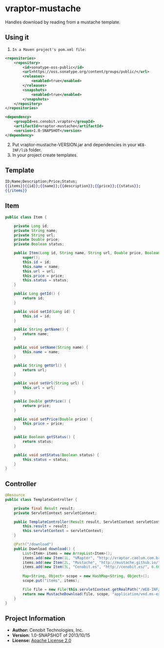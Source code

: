 vraptor-mustache
================

Handles download by reading from a mustache template.


Using it
--------

1.     In a Maven project's pom.xml file:

```xml	 
<repositories>
	<repository>
    	<id>sonatype-oss-public</id>
        <url>https://oss.sonatype.org/content/groups/public/</url>
    	<releases>
    		<enabled>true</enabled>
    	</releases>
    	<snapshots>
    		<enabled>true</enabled>
		</snapshots>
	</repository>		
</repositories>  

<dependency>
	<groupId>es.cenobit.vraptor</groupId>
  	<artifactId>vraptor-mustache</artifactId>
  	<version>1.0-SNAPSHOT</version>
</dependency>
```

2.	Put vraptor-mustache-VERSION.jar and dependencies in your `WEB-INF/lib` folder.
4.	In your project create templates.

Template
--------

```mustache
ID;Name;Description;Price;Status;
{{items}}{{id}};{{name}};{{description}};{{price}};{{status}};
{{/items}}
```

Item
----

```java
public class Item {

	private Long id;
	private String name;
	private String url;
	private Double price;
	private Boolean status;

	public Item(Long id, String name, String url, Double price, Boolean status) {
		super();
		this.id = id;
		this.name = name;
		this.url = url;
		this.price = price;
		this.status = status;
	}

	public Long getId() {
		return id;
	}

	public void setId(Long id) {
		this.id = id;
	}

	public String getName() {
		return name;
	}

	public void setName(String name) {
		this.name = name;
	}

	public String getUrl() {
		return url;
	}

	public void setUrl(String url) {
		this.url = url;
	}

	public Double getPrice() {
		return price;
	}

	public void setPrice(Double price) {
		this.price = price;
	}

	public Boolean getStatus() {
		return status;
	}

	public void setStatus(Boolean status) {
		this.status = status;
	}
}
```

Controller
--------

```java
@Resource
public class TemplateController {

	private final Result result;
	private ServletContext servletContext;

	public TemplateController(Result result, ServletContext servletContext) {
		this.result = result;
		this.servletContext = servletContext;
	}

	@Path("/download")
	public Download download() {
		List<Item> items = new ArrayList<Item>();
		items.add(new Item(1L, "VRaptor", "http://vraptor.caelum.com.br/", 22.50, true));
		items.add(new Item(2L, "Mustache", "http://mustache.github.io/", 34.40, true));
		items.add(new Item(3L, "Cenobit.es", "http://cenobit.es/", 6.66, true));
		
		Map<String, Object> scope = new HashMap<String, Object>();
		scope.put("items", items);

		File file = new File(this.servletContext.getRealPath("/WEB-INF/classes/templates/template.mustache"));
		return new MustacheDownload(file, scope, "application/vnd.ms-excel", "template.cvs");
	}
}
```

Project Information
-------------------

* __Author:__ Cenobit Technologies, Inc.
* __Version:__ 1.0-SNAPSHOT of 2013/10/15
* __License:__ [Apache License 2.0](http://www.apache.org/licenses/LICENSE-2.0.html "Apache License 2.0")



